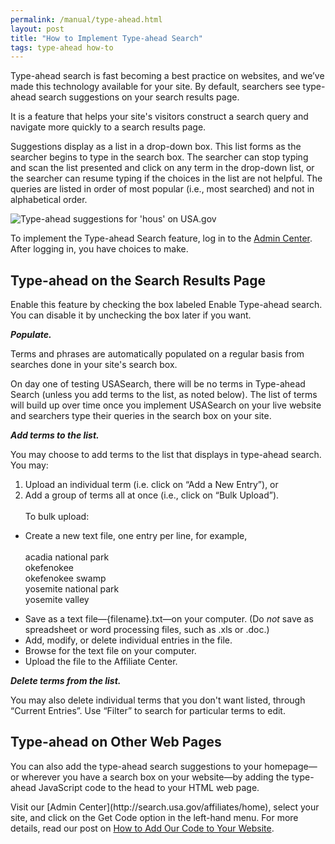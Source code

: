 ```yaml
---
permalink: /manual/type-ahead.html
layout: post
title: "How to Implement Type-ahead Search"
tags: type-ahead how-to
---
```

<p>Type-ahead search is fast becoming a best practice on websites, and we’ve made this technology available for your site. By default, searchers see type-ahead search suggestions on your search results page.</p>
<p>It is a feature that helps your site's visitors construct a search query and navigate more quickly to a search results page.</p>
<p>Suggestions display as a list in a drop-down box. This list forms as the searcher begins to type in the search box. The searcher can stop typing and scan the list presented and click on any term in the drop-down list, or the searcher can resume typing if the choices in the list are not helpful. The queries are listed in order of most popular (i.e., most searched) and not in alphabetical order.</p>
<p><img alt="Type-ahead suggestions for 'hous' on USA.gov" src="http://f22818b4dfc10241d8a3-f1564c64756a8cfee25b6b19953b1d23.r31.cf2.rackcdn.com/tumblr_lwgn3kYff81qid15q.png"/></p>
<p>To implement the Type-ahead Search feature, log in to the <a href="http://search.usa.gov/affiliates">Admin Center</a>. After logging in, you have choices to make.</p>
<h2>Type-ahead on the Search Results Page</h2>
<p>Enable this feature by checking the box labeled Enable Type-ahead search. You can disable it by unchecking the box later if you want.</p>
<p><em><strong>Populate.</strong></em></p>
<p>Terms and phrases are automatically populated on a regular basis from searches done in your site's search box.</p>
<p>On day one of testing USASearch, there will be no terms in Type-ahead Search (unless you add terms to the list, as noted below). The list of terms will build up over time once you implement USASearch on your live website and searchers type their queries in the search box on your site.</p>
<p><em><strong>Add terms to the list.</strong></em></p>
<p>You may choose to add terms to the list that displays in type-ahead search. You may:</p>
<ol><li>Upload an individual term (i.e. click on &#8220;Add a New Entry&#8221;), or</li>
<li>Add a group of terms all at once (i.e., click on &#8220;Bulk Upload&#8221;).<br/><br/>To bulk upload:</li>
</ol><ul><li>Create a new text file, one entry per line, for example,<br/><br/>acadia national park<br/>okefenokee<br/>okefenokee swamp<br/>yosemite national park<br/>yosemite valley</li>
</ul><ul><li>Save as a text file—{filename}.txt—on your computer. (Do <em>not </em>save as spreadsheet or word processing files, such as .xls or .doc.)</li>
<li>Add, modify, or delete individual entries in the file.</li>
<li>Browse for the text file on your computer.</li>
<li>Upload the file to the Affiliate Center.</li>
</ul><p><em><strong>Delete terms from the list.</strong></em></p>
<p>You may also delete individual terms that you don't want listed, through &#8220;Current Entries&#8221;. Use &#8220;Filter&#8221; to search for particular terms to edit.</p>
<h2>Type-ahead on Other Web Pages</h2>
<p>You can also add the type-ahead search suggestions to your homepage—or wherever you have a search box on your website—by adding the type-ahead JavaScript code to the head to your HTML web page.</p>
<p>Visit our [Admin Center](http://search.usa.gov/affiliates/home), select your site, and click on the Get Code option in the left-hand menu. For more details, read our post on <a href="/manual/get-code.html">How to Add Our Code to Your Website</a>.</p>
